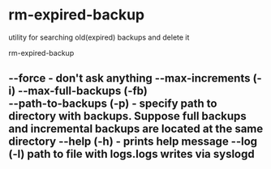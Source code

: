 rm-expired-backup
=================

utility for searching old(expired) backups and delete it

rm-expired-backup

--force - don't ask anything
--max-increments (-i) 
--max-full-backups (-fb)  
--path-to-backups (-p) - specify path to directory with backups. Suppose full backups and incremental backups are located at the same directory 
--help (-h) - prints help message
--log (-l) path to file with logs.logs writes via syslogd
--

